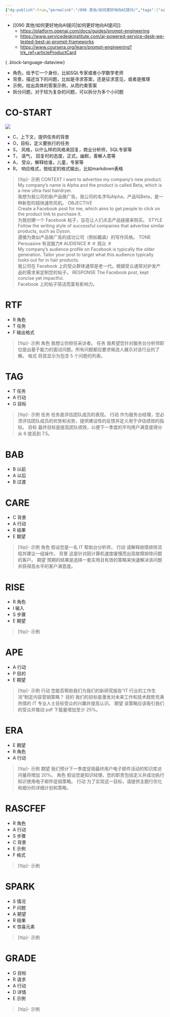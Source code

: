 ```yaml
---
{"dg-publish":true,"permalink":"/090 其他/如何更好地向AI提问/","tags":["ai"]}
---
```


- [[090 其他/如何更好地向AI提问\|如何更好地向AI提问]]: 
    - https://platform.openai.com/docs/guides/prompt-engineering
    - https://www.servicedeskinstitute.com/ai-powered-service-desk-we-tested-best-ai-prompt-frameworks
    - https://www.coursera.org/learn/prompt-engineering?trk_ref=articleProductCard


{ .block-language-dataview}

- 角色，给予它一个身份，比如SQL专家或者小学数学老师
- 背景，描述当下的问题，比如是寻求答案，还是征求意见，或者是推理
- 示例，给出具体的答案示例，从而约束答案
- 拆分问题，对于较为复杂的问题，可以拆分为多个小问题

# CO-START
![](https://s2.loli.net/2024/01/28/zY7lTUQrycVRDSm.png)
- C，上下文，提供任务的背景
- O，目标，定义要执行的任务
- S， 风格，以什么样的风格来回复，商业分析师，SQL专家等
- T， 语气， 回复时的态度，正式，幽默，善解人意等
- A， 受众，解释给谁，儿童，专家等
- R， 响应格式，按给定的格式输出，比如markdown表格

>[!tip]- 示例
>CONTEXT 
I want to advertise my company’s new product. My company’s name is Alpha and the product is called Beta, which is a new ultra-fast hairdryer.  
我想为我公司的新产品做广告。我公司的名字叫Alpha，产品叫Beta，是一种新型的超快速吹风机。
> OBJECTIVE   
Create a Facebook post for me, which aims to get people to click on the product link to purchase it.  
为我创建一个 Facebook 帖子，旨在让人们点击产品链接来购买。
>STYLE 
Follow the writing style of successful companies that advertise similar products, such as Dyson.  
遵循为类似产品做广告的成功公司（例如戴森）的写作风格。
> TONE   
>Persuasive 有说服力# AUDIENCE # ＃ 观众 ＃  
My company’s audience profile on Facebook is typically the older generation. Tailor your post to target what this audience typically looks out for in hair products.  
我公司在 Facebook 上的受众群体通常是老一代。根据受众通常对护发产品的需求来定制您的帖子。
>RESPONSE
The Facebook post, kept concise yet impactful.  
Facebook 上的帖子简洁而富有影响力。

# RTF
- R  角色
- T  任务
- F  输出格式
>[!tip]- 示例
>角色
>我想让你担任采访者。
>任务
>我希望您针对服务台分析师职位提出基于能力的面试问题。所有问题都应要求候选人展示对该行业的了解。
>格式
>将其显示为包含 5 个问题的列表。
# TAG
- T 任务
- A 行动
- G 目标
>[!tip]- 示例
>任务
>任务是评估团队成员的表现。
>行动
>作为服务台经理，您必须评估团队成员的优势和劣势，提供建设性的反馈并定义用于评估绩效的指标。
>目标
>最终目标是提高团队绩效，以便下一季度的平均用户满意度得分从 6 提高到 7.5。
# BAB
- B  以前
- A  以后
- B  过渡


# CARE
- C  背景
- A  行动
- R  结果
- E  期望
>[!tip]- 示例
>角色
>假设您是一名 IT 帮助台分析师，
>行动
>请解释故障排除流程并建议一组操作，
>背景
>这是针对因计算机速度缓慢而出现故障排除问题的客户。
>期望
>预期的结果是选择一套实用且有效的策略来快速解决该问题并获得高水平的客户满意度。
# RISE  

- R 角色
- I  输入
- S 步骤
- E  期望
>[!tip]- 示例

# APE
 - A 行动
 - P  目的
 - E  期望
>[!tip]- 示例
>行动
>您能否帮助我们为我们的新研究报告“IT 行业的工作生活”制定内容营销策略？
>目的
>我们的目标是激发对未来工作和技术趋势充满热情的 IT 专业人士目标受众的兴趣并提高认识。
>期望
>该策略应该吸引我们的受众并推动 pdf 下载量增加至少 25%。
# ERA

- E 期望
- R 角色
- A 行动
>[!tip]- 示例
>期望
>我们预计下一季度促销最终用户电子邮件活动的知识库访问量将增加 20%。
>角色
>假设您是知识经理，您的职责包括定义并成功执行知识使用电子邮件促销策略。
>行动
>为了实现这一目标，请提供主题行优化和细分的详细计划和策略。


# RASCFEF

- R 角色
- A 行动
- S  步骤
- C  背景
- E  示例
- F  格式


>[!tip]- 示例


# SPARK
- S 情况
- P 问题
- A 期望
- R 结果
- K 惊喜元素

>[!tip]- 示例


# GRADE

- G 目标
- R 请求
- A 行动
- D 详情
- E  示例

>[!tip]- 示例